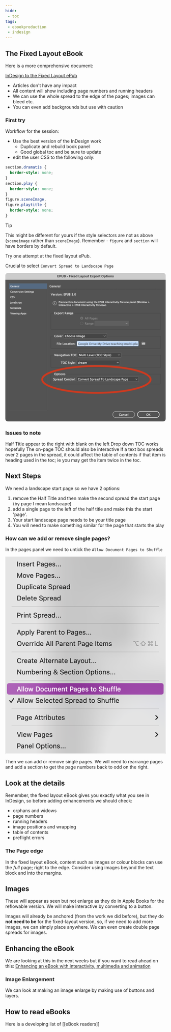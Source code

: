 ```yaml
---
hide:
 - toc
tags:
 - ebookproduction
 - indesign
---
```

## The Fixed Layout eBook
Here is a more comprehensive document:

[InDesign to the Fixed Layout ePub](../../eBookProduction/InDesign%20to%20the%20Fixed%20Layout%20ePub.md)

- Articles don't have any impact
- All content will show including page numbers and running headers
- We can use the whole spread to the edge of the pages; images can bleed etc.
- You can even add backgrounds but use with caution

### First try

Workflow for the session:

- Use the best version of the InDesign work
	- Duplicate and rebuild book panel
	- Good global toc and be sure to update
- edit the user CSS to the following only:

```css
section.dramatis {
  border-style: none;
}
section.play {
  border-style: none;
}
figure.sceneImage,
figure.playtitle {
  border-style: none;
}
```

> [!tip] 
> This might be different for yours if the style selectors are not as above (`sceneimage` rather than `sceneImage`). Remember - `figure` and `section` will have borders by default.

Try one attempt at the fixed layout ePub.

Crucial to select `Convert Spread to Landscape Page`

![Spread settings](../../media/Screenshot_2022-03-18_at_10.55.29.png)

### Issues to note
Half Title appear to the right with blank on the left
Drop down TOC works hopefully
The on-page TOC should also be interactive
If a text box spreads over 2 pages in the spread, it could affect the table of contents if that item is heading used in the toc; ie you may get the item twice in the toc.

## Next Steps
We need a landscape start page so we have 2 options:

1. remove the Half Title and then make the second spread the start page (by page I mean landscape)
2. add a single page to the left of the half title and make this the start 'page'.
3. Your start landscape page needs to be your title page
4. You will need to make something similar for the page that starts the play

### How can we add or remove single pages?

In the pages panel we need to untick the `Allow Document Pages to Shuffle`

![Shuffle](../../media/Screenshot_2022-03-18_at_11.54.15.png)

Then we can add or remove single pages. We will need to rearrange pages and add a section to get the page numbers back to odd on the right.

## Look at the details
Remember, the fixed layout eBook gives you exactly what you see in InDesign, so before adding enhancements we should check:

- orphans and widows
- page numbers
- running headers
- image positions and wrapping
- table of contents
- preflight errors

### The Page edge
In the fixed layout eBook, content such as images or colour blocks can use the _full_ page; right to the edge. Consider using images beyond the text block and into the margins.

## Images
These will appear as seen but  not enlarge as they do in Apple Books for the reflowable version. We will make interactive by converting to a button.

Images will already be anchored (from the work we did before), but they do **not need to be** for the fixed-layout version, so, if we need to add more images, we can simply place anywhere. We can even create double page spreads for images.

## Enhancing the eBook
We are looking at this in the next weeks but if you want to read ahead on this:
[Enhancing an eBook with interactivity, multimedia and animation](../../eBookProduction/Enhancing%20an%20eBook%20with%20interactivity,%20multimedia%20and%20animation.md)

### Image Enlargement
We can look at making an image enlarge by making use of buttons and layers.

## How to read eBooks
Here is a developing list of [[eBook readers]]
